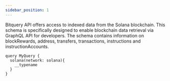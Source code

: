 ```yaml
---
sidebar_position: 1
---
```



Bitquery API offers access to indexed data from the Solana blockchain. This schema is specifically designed to enable blockchain data retrieval via GraphQL API for developers.
The schema contains information on blockRewards, address, transfers, transactions, instructions
and instructionAccounts.


```
query MyQuery {
  solana(network: solana){
    __typename
  }
}

```